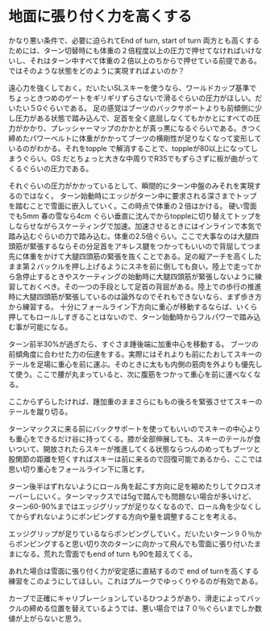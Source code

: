 # 地面に張り付く力を高くする

かなり悪い条件で、必要に迫られてEnd of turn, start of turn 両方とも高くするためには、ターン切替時にも体重の２倍程度以上の圧力で押せてなければいけないし、それはターン中すべて体重の２倍以上のちからで押せている前提である。ではそのような状態をどのように実現すればよいのか？

遠心力を強くしておく。だいたいSLスキーを使うなら、ワールドカップ基準でちょっときつめのゲートをギリギリずらさないで滑るぐらいの圧力がほしい。だいたい５Gぐらいである。
足の感覚はブーツのバックサポートよりも前傾側に少し圧力がある状態で踏み込んで、足首を全く底屈しなくてもかかとにすべての圧力がかかり、プレッシャーマップのかかとが真っ黒になるぐらいである。きつく締めたパワーベルトに体重がかかってブーツの横剛性が足りなくなって変形しているのがわかる。それをtopple で解消することで、toppleが80以上になってしまうぐらい。GS だとちょっと大きな中周りでR35でもずらさずに板が曲がってくるぐらいの圧力である。

それぐらいの圧力がかかっているとして、瞬間的にターン中盤のみそれを実現するのではなく。
ターン始動時にエッジがターン中に要求される深さまでトップを踏むことで雪面に嵌入していく。この時点で体重の２倍はかける。
硬い雪面でも5mm 春の雪なら4cm ぐらい垂直に沈んでからtoppleに切り替えてトップをしならせながらスケーティングで加速。加速させるときにはインラインで本気で踏み込むぐらいの力で踏み込む。体重の2.5倍ぐらい。ここで大事なのは大腿四頭筋が緊張するならその分足首をアキレス腱をつかってもいいので背屈してつま先に体重をかけて大腿四頭筋の緊張を抜くことである。足の縦アーチを高くしたまま第２バックルを押し上げるようにスネを前に倒しても良い。陸上で走ってから急停止するときやスケーティングの始動時に大腿四頭筋が緊張しないように練習しておくべき。その一つの手段として足首の背屈がある。陸上での歩行の推進時に大腿四頭筋が緊張しているのは論外なのでそれもできないなら、まず歩き方から練習する。
十分にフォールライン下方向に重心が移動するならば、いくら押してもロールしすぎることはないので、ターン始動時からフルパワーで踏み込む事が可能になる。

ターン前半30%が過ぎたら、すぐさま踵後端に加重中心を移動する。
ブーツの前傾角度に合わせた力の伝達をする。実際にはそれよりも前にたおしてスキーのテールを足場に重心を前に運ぶ。そのときに太もも内側の筋肉を外よりも優先して使う。ここで腰が丸まっていると、次に腹筋をつかって重心を前に運べなくなる。

ここからずらしたければ、踵加重のままさらにももの後ろを緊張させてスキーのテールを蹴り切る。

ターンマックスに来る前にバックサポートを使ってもいいのでスキーの中心よりも重心をできるだけ谷に持ってくる。膝が全部伸展しても、スキーのテールが食いついて、開放されたらスキーが推進してくる状態ならつんのめってもブーツと股関節の距離を短くすればスキーは前に来るので回復可能であるから、ここでは思い切り重心をフォールライン下に落とす。

ターン後半はずれないようにロール角を起こす方向に足を縮めたりしてクロスオーバーしにいく。ターンマックスでは5gで踏んでも問題ない場合が多いけど、ターン60-90%まではエッジグリップが足りなくなるので、ロール角を少なくしてからずれないようにポンピングする方向や量を調整することを考える。

エッジグリップが足りているならポンピングしていく。だいたいターン９０％からポンピングすると思い切り次のターンに向かって飛んでも雪面に張り付いたままになる。荒れた雪面でもend of turn も90を超えてくる。

あれた場合は雪面に張り付く力が安定感に直結するので end of turnを高くする練習をこのようにしてほしい。これはプルークでゆっくりやるのが有効である。

カーブで正確にキャリブレーションしているひつようがあり、滑走によってバックルの締める位置を替えているようでは、悪い場合では７０％ぐらいまでしか数値が上がらないと思う。




